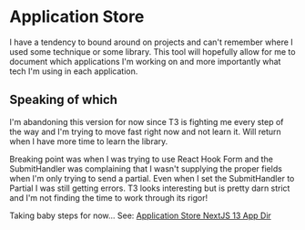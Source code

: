 # Application Store

I have a tendency to bound around on projects and can't remember where I used some technique or some library. This tool will hopefully allow for me to document which applications I'm working on and more importantly what tech I'm using in each application.

## Speaking of which

I'm abandoning this version for now since T3 is fighting me every step of the way and I'm trying to move fast right now and not learn it. Will return when I have more time to learn the library.

Breaking point was when I was trying to use React Hook Form and the SubmitHandler was complaining that I wasn't supplying the proper fields when I'm only trying to send a partial. Even when I set the SubmitHandler to Partial<Application> I was still getting errors. T3 looks interesting but is pretty darn strict and I'm not finding the time to work through its rigor!

Taking baby steps for now... See: [Application Store NextJS 13 App Dir](https://github.com/fillip1984/app-store-nextjs-13-app-dir)
